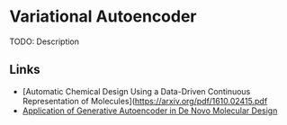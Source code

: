 # Variational Autoencoder

TODO: Description

## Links

* [Automatic Chemical Design Using a Data-Driven Continuous Representation of Molecules](https://arxiv.org/pdf/1610.02415.pdf
* [Application of Generative Autoencoder in De Novo Molecular Design](https://onlinelibrary.wiley.com/doi/pdf/10.1002/minf.201700123)
